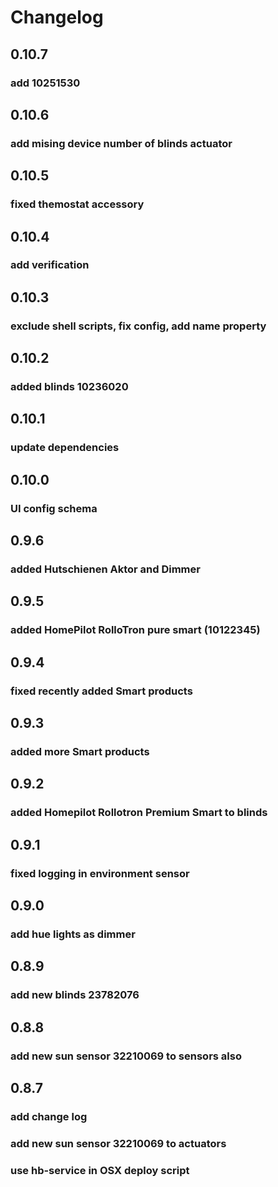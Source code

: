 # Changelog
## 0.10.7
### add 10251530

## 0.10.6
### add mising device number of blinds actuator 

## 0.10.5
### fixed themostat accessory

## 0.10.4
### add verification

## 0.10.3
### exclude shell scripts, fix config, add name property

## 0.10.2
### added blinds 10236020

## 0.10.1
### update dependencies

## 0.10.0
### UI config schema
## 0.9.6
### added Hutschienen Aktor and Dimmer

## 0.9.5
### added HomePilot RolloTron pure smart (10122345)

## 0.9.4

### fixed recently added Smart products
## 0.9.3

### added more Smart products
## 0.9.2

### added Homepilot Rollotron Premium Smart to blinds
## 0.9.1

### fixed logging in environment sensor
## 0.9.0

### add hue lights as dimmer
## 0.8.9

### add new blinds 23782076
## 0.8.8
### add new sun sensor 32210069 to sensors also

## 0.8.7

### add change log
### add new sun sensor 32210069 to actuators
### use hb-service in OSX deploy script

